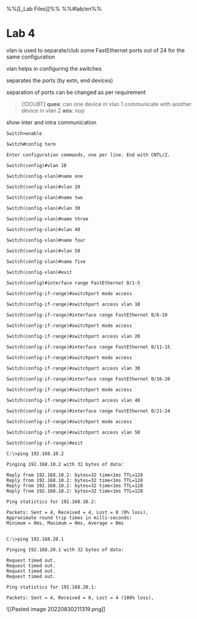 %%[[_Lab Files]]%%
%%#lab/en%% 
# Lab 4 
vlan is used to separate/club some FastEthernet ports out of 24 for the same configuration

vlan helps in configuring the switches 

separates the ports (by extn, end devices)

separation of ports can be changed as per requirement

>[!DOUBT]
>**ques**: can one device in vlan 1 communicate with another device in vlan 2
>**ans**: nop

show inter and intra communication

```plain
Switch>enable

Switch#config term

Enter configuration commands, one per line. End with CNTL/Z.

Switch(config)#vlan 10

Switch(config-vlan)#name one

Switch(config-vlan)#vlan 20

Switch(config-vlan)#name two

Switch(config-vlan)#vlan 30

Switch(config-vlan)#name three

Switch(config-vlan)#vlan 40

Switch(config-vlan)#name four

Switch(config-vlan)#vlan 50

Switch(config-vlan)#name five

Switch(config-vlan)#exit

Switch(config)#interface range FastEthernet 0/1-5

Switch(config-if-range)#switchport mode access

Switch(config-if-range)#switchport access vlan 10

Switch(config-if-range)#interface range FastEthernet 0/6-10

Switch(config-if-range)#switchport mode access

Switch(config-if-range)#switchport access vlan 20

Switch(config-if-range)#interface range FastEthernet 0/11-15

Switch(config-if-range)#switchport mode access

Switch(config-if-range)#switchport access vlan 30

Switch(config-if-range)#interface range FastEthernet 0/16-20

Switch(config-if-range)#switchport mode access

Switch(config-if-range)#switchport access vlan 40

Switch(config-if-range)#interface range FastEthernet 0/21-24

Switch(config-if-range)#switchport mode access

Switch(config-if-range)#switchport access vlan 50

Switch(config-if-range)#exit
```

```plain
C:\>ping 192.168.10.2

Pinging 192.168.10.2 with 32 bytes of data:

Reply from 192.168.10.2: bytes=32 time<1ms TTL=128
Reply from 192.168.10.2: bytes=32 time<1ms TTL=128
Reply from 192.168.10.2: bytes=32 time<1ms TTL=128
Reply from 192.168.10.2: bytes=32 time<1ms TTL=128

Ping statistics for 192.168.10.2:

Packets: Sent = 4, Received = 4, Lost = 0 (0% loss),
Approximate round trip times in milli-seconds:
Minimum = 0ms, Maximum = 0ms, Average = 0ms


C:\>ping 192.168.20.1

Pinging 192.168.20.1 with 32 bytes of data:
  
Request timed out.
Request timed out.
Request timed out.
Request timed out.

Ping statistics for 192.168.20.1:

Packets: Sent = 4, Received = 0, Lost = 4 (100% loss),
```

![[Pasted image 20220830211319.png]]